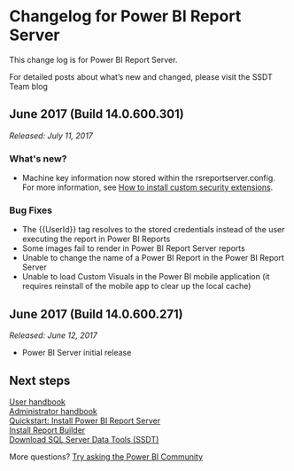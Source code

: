 <properties
   pageTitle="Changelog for Power BI Report Server"
   description="Changelog, Power BI Report Server "
   services="powerbi"
   documentationCenter=""
   authors="jaimeta"
   manager="jonhp"
   backup="asaxton"
   editor=""
   tags=""
   qualityFocus="no"
   qualityDate=""/>

<tags
   ms.service="powerbi"
   ms.devlang="NA"
   ms.topic="article"
   ms.tgt_pltfrm="NA"
   ms.workload="powerbi"
   ms.date="07/11/2017"
   ms.author="jaimeta"/>

# Changelog for Power BI Report Server

This change log is for Power BI Report Server.

For detailed posts about what’s new and changed, please visit the SSDT Team blog

## June 2017 (Build 14.0.600.301)

*Released: July 11, 2017*

### What's new?

- Machine key information now stored within the rsreportserver.config. For more information, see [How to install custom security extensions](https://docs.microsoft.com/sql/reporting-services/extensions/security-extension/how-to-install-custom-security-extensions#machine-keys).

### Bug Fixes

- The {{UserId}} tag resolves to the stored credentials instead of the user executing the report in Power BI Reports
- Some images fail to render in Power BI Report Server reports
- Unable to change the name of a Power BI Report in the Power BI Report Server
- Unable to load Custom Visuals in the Power BI mobile application (it requires reinstall of the mobile app to clear up the local cache)

## June 2017 (Build 14.0.600.271)

*Released: June 12, 2017*

- Power BI Server initial release

## Next steps

[User handbook](reportserver-user-handbook-overview.md)  
[Administrator handbook](reportserver-admin-handbook-overview.md)  
[Quickstart: Install Power BI Report Server](reportserver-quickstart-install-report-server.md)  
[Install Report Builder](https://docs.microsoft.com/sql/reporting-services/install-windows/install-report-builder)  
[Download SQL Server Data Tools (SSDT)](http://go.microsoft.com/fwlink/?LinkID=616714)

More questions? [Try asking the Power BI Community](https://community.powerbi.com/)
